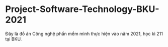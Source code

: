 # Project-Software-Technology-BKU-2021
Đây là đồ án Công nghệ phần mềm mình thực hiện vào năm 2021, học kì 211 tại BKU.
